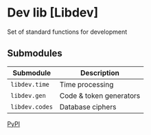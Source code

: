 # Dev lib [Libdev]
Set of standard functions for development

## Submodules
Submodule | Description
---|----
` libdev.time ` | Time processing
` libdev.gen ` | Code & token generators
` libdev.codes ` | Database ciphers

[PyPI](https://pypi.org/project/libdev/)
